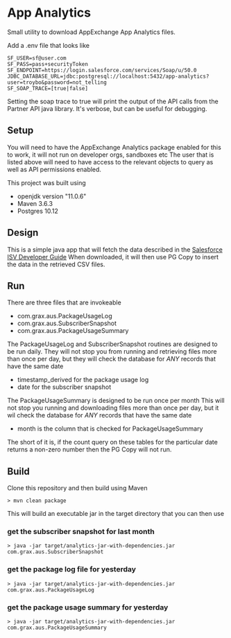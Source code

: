 # App Analytics 

Small utility to download AppExchange App Analytics files. 

Add a .env file that looks like 

```
SF_USER=sf@user.com
SF_PASS=pass+securityToken
SF_ENDPOINT=https://login.salesforce.com/services/Soap/u/50.0
JDBC_DATABASE_URL=jdbc:postgresql://localhost:5432/app-analytics?user=troybo&password=not_telling
SF_SOAP_TRACE=[true|false]
```

Setting the soap trace to true will print the output of the API calls from the Partner API java library. It's verbose, but can be useful for debugging.

## Setup
You will need to have the AppExchange Analytics package enabled for this to work, it will not run on developer orgs, sandboxes etc 
The user that is listed above will need to have access to the relevant objects to query as well as API permissions enabled. 

This project was built using 
- openjdk version "11.0.6"
- Maven 3.6.3
- Postgres 10.12 


## Design
This is a simple java app that will fetch the data described in the [Salesforce ISV Developer Guide](https://developer.salesforce.com/docs/atlas.en-us.packagingGuide.meta/packagingGuide/app_analytics_download_mp_logs.htm)
When downloaded, it will then use PG Copy to insert the data in the retrieved CSV files. 

## Run

There are three files that are invokeable
- com.grax.aus.PackageUsageLog
- com.grax.aus.SubscriberSnapshot
- com.grax.aus.PackageUsageSummary

The PackageUsageLog and SubscriberSnapshot routines are designed to be run daily. 
They will not stop you from running and retrieving files more than once per day, but they will check the database for *ANY* records that have the same date 
- timestamp_derived for the package usage log
- date for the subscriber snapshot

The PackageUsageSummary is designed to be run once per month 
This will not stop you running and downloading files more than once per day, but it wil check the database for *ANY* records that have the same date
- month is the column that is checked for PackageUsageSummary

The short of it is, if the count query on these tables for the particular date returns a non-zero number then the PG Copy will not run.

## Build

Clone this repository and then build using Maven

```
> mvn clean package
```

This will build an executable jar in the target directory that you can then use

### get the subscriber snapshot for last month

```
> java -jar target/analytics-jar-with-dependencies.jar com.grax.aus.SubscriberSnapshot
```

### get the package log file for yesterday

```
> java -jar target/analytics-jar-with-dependencies.jar com.grax.aus.PackageUsageLog
```

### get the package usage summary for yesterday

```
> java -jar target/analytics-jar-with-dependencies.jar com.grax.aus.PackageUsageSummary
```

